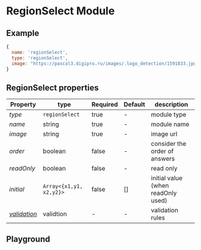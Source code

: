 
# RegionSelect Module

## Example
```jsx
{
  name: 'regionSelect',
  type: 'regionSelect',
  image: "https://pascal3.digipro.ru/images/.logo_detection/1591833.jpg",
}
```

## RegionSelect properties

| Property | type           | Required | Default | description |
| ---------| -------------- | -------- | ------- | ----------- |
| *type*   | `regionSelect` | true     | -       | module type |
| *name*   | string         | true     | -       | module name |
| *image*  | string         | true     | -       | image url   |
| *order*  | boolean        | false    | -       | consider the order of answers  |
| *readOnly* | boolean        | false    | -       | read only    |
| *initial* | `Array<{x1,y1, x2,y2}>` | false    | []       | initial value (when readOnly used) |
| *[validation](https://gemsorg.github.io/gems-components/?selectedKind=Form%20Builder&selectedStory=Validation)*  | validtion | - | - | validation rules |

## Playground
